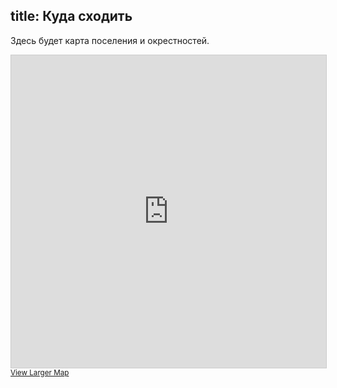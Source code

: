 title: Куда сходить
---
Здесь будет карта поселения и окрестностей.

<iframe width="100%" height="500" frameborder="0" scrolling="no" marginheight="0" marginwidth="0" src="http://www.openstreetmap.org/export/embed.html?bbox=28.154525756835938%2C56.13101099301789%2C28.920822143554688%2C56.3603055180982&amp;layer=mapnik" style="border: 1px solid #ccc"></iframe><br/><small><a href="http://www.openstreetmap.org/#map=11/56.2458/28.5377">View Larger Map</a></small>

